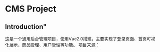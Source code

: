 # CMS Project

## Introduction"
这是一个通用后台管理项目，使用Vue2.0搭建，主要实现了登录页面、首页可视化展示、商品管理、用户管理等功能。
项目来源：<a href="https://www.bilibili.com/video/BV1QU4y1E7qo/?spm_id_from=333.337.search-card.all.click&vd_source=1e3607b8e9fe5dc323baa97280c5f17c"></a>

